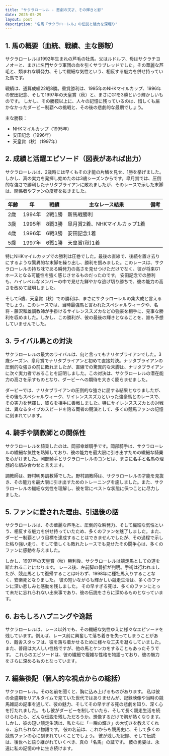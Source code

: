 ```yaml
---
title: "サクラローレル - 悲劇の天才、その輝きと影"
date: 2025-05-29
layout: post
description: "名馬『サクラローレル』の伝説と魅力を深堀り"
---
```


## 1. 馬の概要（血統、戦績、主な勝鞍）

サクラローレルは1992年生まれの芦毛の牡馬。父はルドルフ、母はサクラチヨノオーと、まさに名門サクラ軍団の血を引くサラブレッドでした。その華麗な芦毛と、類まれな瞬発力、そして繊細な気性という、相反する魅力を併せ持っていた馬です。

戦績は、通算成績22戦8勝。重賞勝利は、1995年のNHKマイルカップ、1996年の安田記念、そして1997年の天皇賞（秋）と、まさにG1を3勝という輝かしいものです。  しかし、その勝鞍以上に、人々の記憶に残っているのは、惜しくも届かなかったダービー制覇への挑戦と、その後の悲劇的な最期でしょう。

主な勝鞍：

* NHKマイルカップ（1995年）
* 安田記念（1996年）
* 天皇賞（秋）（1997年）


## 2. 成績と活躍エピソード（図表があれば出力）

サクラローレルは、2歳時には早くもその才能の片鱗を見せ、1勝を挙げました。しかし、真の実力を発揮し始めたのは3歳シーズンからです。皐月賞では、圧倒的な強さで勝利したナリタブライアンに敗れましたが、そのレースで示した末脚は、関係者やファンの度肝を抜きました。

| 年齢 | 年 | 戦績 | 主なレース結果 | 備考 |
|---|---|---|---|---|
| 2歳 | 1994年 | 2戦1勝 | 新馬戦勝利 |  |
| 3歳 | 1995年 | 8戦3勝 | 皐月賞2着、NHKマイルカップ1着 |  |
| 4歳 | 1996年 | 6戦3勝 | 安田記念1着 |  |
| 5歳 | 1997年 | 6戦1勝 | 天皇賞(秋)1着 |  |


特にNHKマイルカップでの勝利は圧巻でした。最後の直線で、後続を置き去りにするような驚異的な末脚を繰り出し、勝利を掴みました。このレースは、サクラローレルの持ち味である瞬発力の高さを見せつけただけでなく、彼が将来G1ホースとなる可能性を強く感じさせるものだったのです。  安田記念での勝利も、ハイレベルなメンバーの中で見せた鮮やかな逃げ切り勝ちで、彼の能力の高さを改めて証明しました。

そして5歳、天皇賞（秋）での勝利は、まさにサクラローレルの集大成と言えるでしょう。このレースでは、当時最強馬と言われたスペシャルウィークや、名将・藤沢和雄調教師が手掛けるサイレンススズカなどの強豪を相手に、見事な勝利を収めました。しかし、この勝利が、彼の最後の輝きとなることを、誰も予想していませんでした。


## 3. ライバル馬との対決

サクラローレルの最大のライバルは、何と言ってもナリタブライアンでした。3歳シーズン、皐月賞でナリタブライアンと初めて直接対決。ナリタブライアンの圧倒的な強さの前に敗れましたが、直線での驚異的な末脚は、ナリタブライアンに次ぐ実力者であることを証明しました。この対決は、サクラローレルの潜在能力の高さを示すものとなり、ダービーへの期待を大きく膨らませました。

ダービーでは、ナリタブライアンの圧倒的な強さに屈する結果となりましたが、その後もスペシャルウィーク、サイレンススズカといった強豪馬とのレースで、その実力を発揮し、彼らを相手に善戦しました。特にサイレンススズカとの対戦は、異なるタイプのスピードを誇る両者の競演として、多くの競馬ファンの記憶に刻まれています。


## 4. 騎手や調教師との関係性

サクラローレルを騎乗したのは、岡部幸雄騎手です。岡部騎手は、サクラローレルの繊細な気性を熟知しており、彼の能力を最大限に引き出すための繊細な騎乗を心がけました。岡部騎手とサクラローレルのコンビは、まさに名手と名馬の理想的な組み合わせと言えます。

調教師は、野村明男調教師でした。野村調教師は、サクラローレルの才能を見抜き、その能力を最大限に引き出すためのトレーニングを施しました。また、サクラローレルの繊細な気性を理解し、彼を常にベストな状態に保つことに尽力しました。


## 5. ファンに愛された理由、引退後の話

サクラローレルは、その華麗な芦毛と、圧倒的な瞬発力、そして繊細な気性という、相反する魅力を併せ持っていたため、多くのファンを魅了しました。また、ダービー制覇という目標を達成することはできませんでしたが、その過程で示した粘り強い走り、そして惜しくも敗れたレースでも見せたその闘争心は、多くのファンに感動を与えました。

しかし、1997年の天皇賞（秋）勝利後、サクラローレルは競走馬としての道を断たれることになります。  レース後、左前脚の骨折が判明。手術は行われましたが、競走馬として復帰することは叶わず、1998年に種牡馬入りすることなく、安楽死となりました。  彼の短いながらも輝かしい競走生活は、多くのファンに深い悲しみと感動を残しました。  その早すぎる死は、多くのファンにとって未だに忘れられない出来事であり、彼の伝説をさらに深めるものとなっています。


## 6. おもしろハプニングや逸話

サクラローレルは、レース以外でも、その繊細な気性ゆえに様々なエピソードを残しています。例えば、レース前に興奮して落ち着きを失ってしまうことがあり、厩舎スタッフは、彼を落ち着かせるために様々な工夫を凝らしていました。また、普段は大人しい性格ですが、他の馬とケンカをすることもあったそうです。  これらのエピソードは、彼の繊細で複雑な性格を物語っており、彼の魅力をさらに深めるものとなっています。


## 7. 編集後記（個人的な視点からの総括）

サクラローレル。その名前を聞くと、胸に込み上げるものがあります。  私は彼の全盛期をリアルタイムで見ていた世代ではありませんが、記録映像や当時の競馬雑誌の記事を通して、彼の魅力、そしてその早すぎる死の悲劇を知り、深く心を打たれました。  もし彼がダービーを制していたら、そして長く競走生活を続けられたら、どんな伝説を残しただろうか。想像するだけで胸が熱くなります。  しかし、彼の短い競走生活は、私たちに「一瞬の輝き」の大切さを教えてくれる、忘れられない物語です。  彼の名前は、これからも競馬史に、そして多くの競馬ファンの心に刻まれていくことでしょう。  彼が残した記録、そして伝説は、後世へと語り継がれていくべき、真の「名馬」の証です。  彼の勇姿は、永遠に私の記憶の中に生き続けます。
